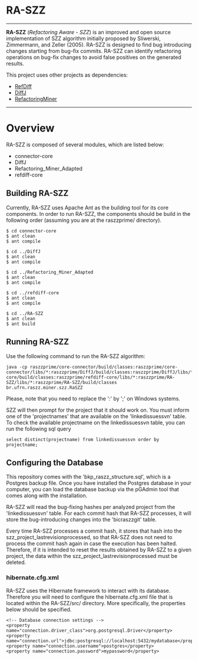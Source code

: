 # RA-SZZ 
---
**RA-SZZ** (*Refactoring Aware - SZZ*) is an improved and open source
implementation of SZZ algorithm initially proposed by Sliwerski, Zimmermann,
and Zeller (2005). RA-SZZ is designed to find bug introducing changes starting
from bug-fix commits.  RA-SZZ can identify refactoring operations on bug-fix
changes to avoid false positives on the generated results.

This project uses other projects as dependencies:
- [RefDiff](https://github.com/aserg-ufmg/RefDiff)
- [DiffJ](https://github.com/jpace/diffj)
- [RefactoringMiner](https://github.com/tsantalis/RefactoringMiner)

---
# Overview

RA-SZZ is composed of several modules, which are listed below:

- connector-core 
- DiffJ
- Refactoring\_Miner\_Adapted
- refdiff-core

## Building RA-SZZ

Currently, RA-SZZ uses Apache Ant as the building tool for its core components.
In order to run RA-SZZ, the components should be build in the following order (assuming you are
at the raszzprime/ directory).

```
$ cd connector-core
$ ant clean
$ ant compile

$ cd ../DiffJ
$ ant clean
$ ant compile

$ cd ../Refactoring_Miner_Adapted
$ ant clean
$ ant compile

$ cd ../refdiff-core
$ ant clean
$ ant compile

$ cd ../RA-SZZ
$ ant clean
$ ant build
```

## Running RA-SZZ

Use the following command to run the RA-SZZ algorithm:

```
java -cp raszzprime/core-connector/build/classes:raszzprime/core-connector/libs/*:raszzprime/DiffJ/build/classes:raszzprime/DiffJ/libs/*:raszzprime/RefactoringMiner_Adapted/build/classes:raszzprime/RefactoringMiner_Adapted/libs/*:raszzprime/refdiff-core/build/classes:raszzprime/refdiff-core/libs/*:raszzprime/RA-SZZ/libs/*:raszzprime/RA-SZZ/build/classes br.ufrn.raszz.miner.szz.RaSZZ
```

Please, note that you need to replace the ':' by ';' on Windows systems.

SZZ will then prompt for the project that it should work on. You must inform one of the 'projectnames' that are available on the 'linkedissuessvn' table.
To check the available projectname on the linkedissuessvn table, you can run the following sql query

```
select distinct(projectname) from linkedissuessvn order by projectname;
```

## Configuring the Database

This repository comes with the 'bkp_raszz_structure.sql', which is a Postgres
backup file. Once you have installed the Postgres database in your computer,
you can load the database backup via the pGAdmin tool that comes along with the
installation.

RA-SZZ will read the bug-fixing hashes per analyzed project from the
'linkedissuessvn' table. For each commit hash that RA-SZZ processes, it will
store the bug-introducing changes into the 'bicraszzgit' table. 

Every time RA-SZZ processes a commit hash, it stores that hash into the
szz_project_lastrevisionprocessed, so that RA-SZZ does not need to process the
commit hash again in case the execution has been halted. Therefore, if it is
intended to reset the results obtained by RA-SZZ to a given project, the data
within the szz_project_lastrevisionprocessed must be deleted.


### hibernate.cfg.xml

RA-SZZ uses the Hibernate framework to interact with its database. Therefore you will
need to configure the hibernate.cfg.xml file that is located within the RA-SZZ/src/ directory. More specifically,
the properties below should be specified.

```
<!-- Database connection settings -->
<property name="connection.driver_class">org.postgresql.Driver</property>
<property name="connection.url">jdbc:postgresql://localhost:5432/mydatabase</property>
<property name="connection.username">postgres</property>
<property name="connection.password">mypassword</property> 
```










